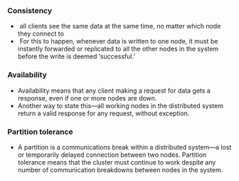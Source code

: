 
### **Consistency**

-  all clients see the same data at the same time, no matter which node they connect to
-  For this to happen, whenever data is written to one node, it must be instantly forwarded or replicated to all the other nodes in the system before the write is deemed ‘successful.’

### **Availability**

- Availability means that any client making a request for data gets a response, even if one or more nodes are down.
- Another way to state this—all working nodes in the distributed system return a valid response for any request, without exception.

### **Partition tolerance**
- A partition is a communications break within a distributed system—a lost or temporarily delayed connection between two nodes. Partition tolerance means that the cluster must continue to work despite any number of communication breakdowns between nodes in the system.